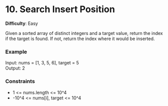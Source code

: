 # 10. Search Insert Position
**Difficulty**: Easy

Given a sorted array of distinct integers and a target value, return the index if the target is found. If not, return the index where it would be inserted.

### **Example**
Input: nums = [1, 3, 5, 6], target = 5  
Output: 2  

### **Constraints**
- 1 <= nums.length <= 10^4
- -10^4 <= nums[i], target <= 10^4